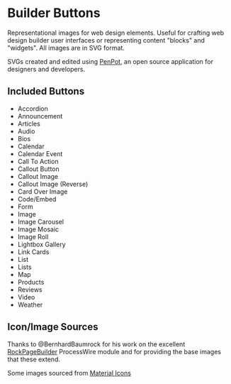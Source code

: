 # Builder Buttons

Representational images for web design elements. Useful for crafting web design builder user interfaces or representing content "blocks" and "widgets". All images are in SVG format.

SVGs created and edited using [PenPot](https://penpot.app/), an open source application for designers and developers.

## Included Buttons

- Accordion
- Announcement
- Articles
- Audio
- Bios
- Calendar
- Calendar Event
- Call To Action
- Callout Button
- Callout Image
- Callout Image (Reverse)
- Card Over Image
- Code/Embed
- Form
- Image
- Image Carousel
- Image Mosaic
- Image Roll
- Lightbox Gallery
- Link Cards
- List
- Lists
- Map
- Products
- Reviews
- Video
- Weather

## Icon/Image Sources

Thanks to @BernhardBaumrock for his work on the excellent [RockPageBuilder](https://www.baumrock.com/en/processwire/modules/rockpagebuilder/) ProcessWire module and for providing the base images that these extend.

Some images sourced from [Material Icons](https://fonts.google.com/icons)